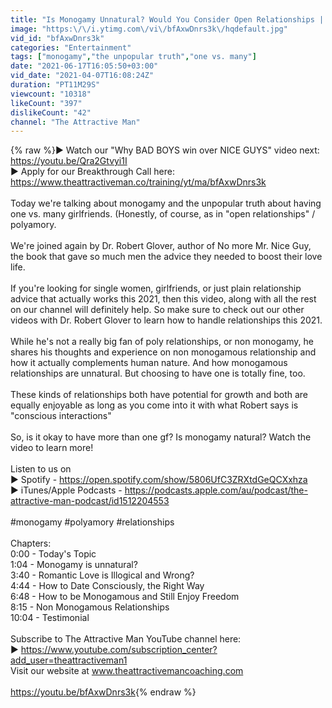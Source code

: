 ```yaml
---
title: "Is Monogamy Unnatural? Would You Consider Open Relationships | Robert Glover"
image: "https:\/\/i.ytimg.com\/vi\/bfAxwDnrs3k\/hqdefault.jpg"
vid_id: "bfAxwDnrs3k"
categories: "Entertainment"
tags: ["monogamy","the unpopular truth","one vs. many"]
date: "2021-06-17T16:05:50+03:00"
vid_date: "2021-04-07T16:08:24Z"
duration: "PT11M29S"
viewcount: "10318"
likeCount: "397"
dislikeCount: "42"
channel: "The Attractive Man"
---
```

{% raw %}► Watch our &quot;Why BAD BOYS win over NICE GUYS&quot; video next: <a rel="nofollow" target="blank" href="https://youtu.be/Qra2Gtvyi1I">https://youtu.be/Qra2Gtvyi1I</a><br />► Apply for our Breakthrough Call here: <a rel="nofollow" target="blank" href="https://www.theattractiveman.co/training/yt/ma/bfAxwDnrs3k">https://www.theattractiveman.co/training/yt/ma/bfAxwDnrs3k</a><br /><br />Today we're talking about monogamy and the unpopular truth about having one vs. many girlfriends. (Honestly, of course, as in &quot;open relationships&quot; / polyamory.<br /><br />We're joined again by Dr. Robert Glover, author of No more Mr. Nice Guy, the book that gave so much men the advice they needed to boost their love life.<br /><br />If you're looking for single women, girlfriends, or just plain relationship advice that actually works this 2021, then this video, along with all the rest on our channel will definitely help. So make sure to check out our other videos with Dr. Robert Glover to learn how to handle relationships this 2021.<br /><br />While he's not a really big fan of poly relationships, or non monogamy, he shares his thoughts and experience on non monogamous relationship and how it actually complements human nature. And how monogamous relationships are unnatural. But choosing to have one is totally fine, too.<br /><br />These kinds of relationships both have potential for growth and both are equally enjoyable as long as you come into it with what Robert says is &quot;conscious interactions&quot;<br /><br />So, is it okay to have more than one gf? Is monogamy natural? Watch the video to learn more!<br /><br />Listen to us on<br />► Spotify - <a rel="nofollow" target="blank" href="https://open.spotify.com/show/5806UfC3ZRXtdGeQCXxhza">https://open.spotify.com/show/5806UfC3ZRXtdGeQCXxhza</a><br />► iTunes/Apple Podcasts - <a rel="nofollow" target="blank" href="https://podcasts.apple.com/au/podcast/the-attractive-man-podcast/id1512204553">https://podcasts.apple.com/au/podcast/the-attractive-man-podcast/id1512204553</a><br /><br />#monogamy #polyamory #relationships<br /><br />Chapters:<br />0:00 - Today's Topic<br />1:04 - Monogamy is unnatural?<br />3:40 - Romantic Love is Illogical and Wrong?<br />4:44 - How to Date Consciously, the Right Way<br />6:48 - How to be Monogamous and Still Enjoy Freedom<br />8:15 - Non Monogamous Relationships<br />10:04 - Testimonial<br /><br />Subscribe to The Attractive Man YouTube channel here:<br />► <a rel="nofollow" target="blank" href="https://www.youtube.com/subscription_center?add_user=theattractiveman1">https://www.youtube.com/subscription_center?add_user=theattractiveman1</a><br />Visit our website at www.theattractivemancoaching.com<br /><br /><a rel="nofollow" target="blank" href="https://youtu.be/bfAxwDnrs3k">https://youtu.be/bfAxwDnrs3k</a>{% endraw %}
